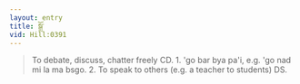 ```yaml
---
layout: entry
title: སྒྲོ་
vid: Hill:0391
---
```

> To debate, discuss, chatter freely CD\. 1\. 'go bar bya pa'i, e\.g\. 'go nad mi la ma bsgo\. 2\. To speak to others (e\.g\. a teacher to students) DS\.


